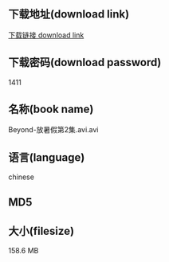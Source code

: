 ## 下载地址(download link)
[下载链接 download link](https://tutu365.netlify.app/?s=Beyond-%E6%94%BE%E6%9A%91%E5%81%87%E7%AC%AC2%E9%9B%86.avi)

## 下载密码(download password)
1411

## 名称(book name)
Beyond-放暑假第2集.avi.avi

## 语言(language)
chinese

## MD5


## 大小(filesize)
158.6 MB

